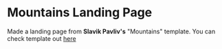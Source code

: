 # Mountains Landing Page
Made a landing page from **Slavik Pavliv's** "Mountains" template. You can check template out [here](https://designsmaz.com/freebies/mountains-free-travel-landing-page-psd-template/)
